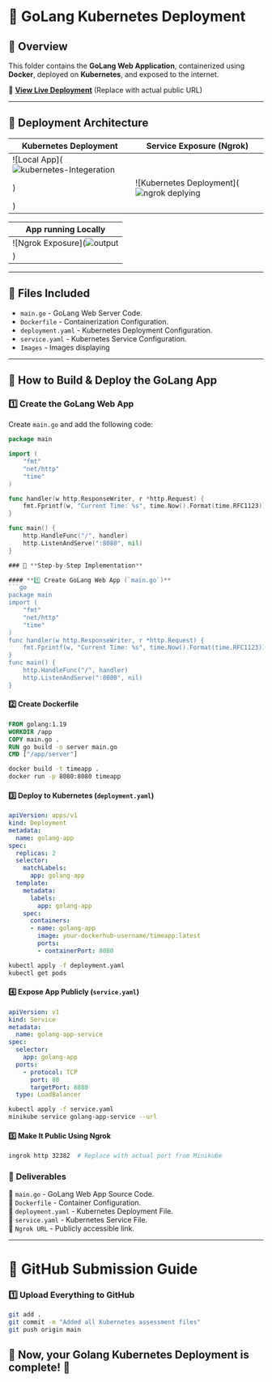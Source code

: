 # 🚀 GoLang Kubernetes Deployment

## 📌 Overview
This folder contains the **GoLang Web Application**, containerized using **Docker**, deployed on **Kubernetes**, and exposed to the internet.

📄 **[View Live Deployment](#)** (Replace with actual public URL)

---

## 📌 Deployment Architecture

| **Kubernetes Deployment** | **Service Exposure (Ngrok)** |
|-------------------------|--------------------------|
| ![Local App](![kubernetes-Integeration](https://github.com/user-attachments/assets/c774638c-ede2-417f-9821-82fcfd97f464)
) | ![Kubernetes Deployment](![ngrok deplying](https://github.com/user-attachments/assets/a02d4486-4eae-4a7d-8719-7136dbbe747b)
) |

| **App running Locally** |
|------------------------------|
| ![Ngrok Exposure](![output](https://github.com/user-attachments/assets/8af055c7-39a1-44c1-b131-6a1606ce5227)
) |

---

## 📂 Files Included
- `main.go` - GoLang Web Server Code.
- `Dockerfile` - Containerization Configuration.
- `deployment.yaml` - Kubernetes Deployment Configuration.
- `service.yaml` - Kubernetes Service Configuration.
- `Images` -  Images displaying

---

## 📌 How to Build & Deploy the GoLang App

### **1️⃣ Create the GoLang Web App**
Create `main.go` and add the following code:

```go
package main

import (
    "fmt"
    "net/http"
    "time"
)

func handler(w http.ResponseWriter, r *http.Request) {
    fmt.Fprintf(w, "Current Time: %s", time.Now().Format(time.RFC1123))
}

func main() {
    http.HandleFunc("/", handler)
    http.ListenAndServe(":8080", nil)
}

### 📌 **Step-by-Step Implementation**

#### **1️⃣ Create GoLang Web App (`main.go`)**
```go
package main
import (
    "fmt"
    "net/http"
    "time"
)
func handler(w http.ResponseWriter, r *http.Request) {
    fmt.Fprintf(w, "Current Time: %s", time.Now().Format(time.RFC1123))
}
func main() {
    http.HandleFunc("/", handler)
    http.ListenAndServe(":8080", nil)
}
```

#### **2️⃣ Create Dockerfile**
```dockerfile
FROM golang:1.19
WORKDIR /app
COPY main.go .
RUN go build -o server main.go
CMD ["/app/server"]
```
```sh
docker build -t timeapp .
docker run -p 8080:8080 timeapp
```

#### **3️⃣ Deploy to Kubernetes (`deployment.yaml`)**
```yaml
apiVersion: apps/v1
kind: Deployment
metadata:
  name: golang-app
spec:
  replicas: 2
  selector:
    matchLabels:
      app: golang-app
  template:
    metadata:
      labels:
        app: golang-app
    spec:
      containers:
      - name: golang-app
        image: your-dockerhub-username/timeapp:latest
        ports:
        - containerPort: 8080
```
```sh
kubectl apply -f deployment.yaml
kubectl get pods
```

#### **4️⃣ Expose App Publicly (`service.yaml`)**
```yaml
apiVersion: v1
kind: Service
metadata:
  name: golang-app-service
spec:
  selector:
    app: golang-app
  ports:
    - protocol: TCP
      port: 80
      targetPort: 8080
  type: LoadBalancer
```
```sh
kubectl apply -f service.yaml
minikube service golang-app-service --url
```

#### **5️⃣ Make It Public Using Ngrok**
```sh
ingrok http 32382  # Replace with actual port from Minikube
```

### 📌 **Deliverables**
📂 `main.go` - GoLang Web App Source Code.  
📂 `Dockerfile` - Container Configuration.  
📂 `deployment.yaml` - Kubernetes Deployment File.  
📂 `service.yaml` - Kubernetes Service File.  
📂 `Ngrok URL` - Publicly accessible link.  

---

# 📌 **GitHub Submission Guide**

### **1️⃣ Upload Everything to GitHub**
```sh
git add .
git commit -m "Added all Kubernetes assessment files"
git push origin main
```

🚀 Now, your Golang Kubernetes Deployment is complete! 💯
---
